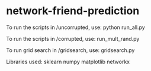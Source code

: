 # network-friend-prediction

To run the scripts in /uncorrupted, use:
  python run_all.py
  
To run the scripts in /corrupted, use:
  run_mult_rand.py
  
To run grid search in /gridsearch, use:
  gridsearch.py
  
Libraries used: 
sklearn 
numpy
matplotlib
networkx
